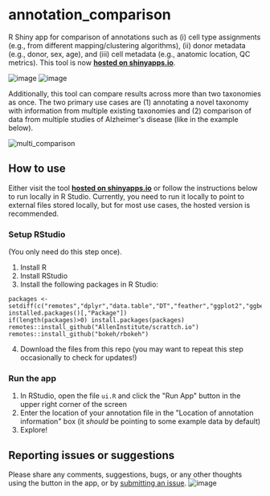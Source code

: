 # annotation_comparison

R Shiny app for comparison of annotations such as (i) cell type assignments (e.g., from different mapping/clustering algorithms), (ii) donor metadata (e.g., donor, sex, age), and (iii) cell metadata (e.g., anatomic location, QC metrics).  This tool is now **[hosted on shinyapps.io](https://sea-ad.shinyapps.io/ACEapp/)**.

![image](https://github.com/AllenInstitute/ACE/assets/25486679/9bc32bb6-8245-4c5e-8ea0-b26be27fcab0)
![image](https://github.com/AllenInstitute/ACE/assets/25486679/aef25d6d-f842-42d9-8b72-a65604b875b0)


Additionally, this tool can compare results across more than two taxonomies as once. The two primary use cases are (1) annotating a novel taxonomy with information from multiple existing taxonomies and (2) comparison of data from multiple studies of Alzheimer's disease (like in the example below).

![multi_comparison](https://github.com/AllenInstitute/annotation_comparison/assets/25486679/c55dac6e-99f6-4fd6-9203-70e136cef9a7)

## How to use 

Either visit the tool **[hosted on shinyapps.io](https://sea-ad.shinyapps.io/ACEapp/)** or follow the instructions below to run locally in R Studio.  Currently, you need to run it locally to point to external files stored locally, but for most use cases, the hosted version is recommended.

### Setup RStudio
(You only need do this step once).
1. Install R
2. Install RStudio
3. Install the following packages in R Studio:
```
packages <- setdiff(c("remotes","dplyr","data.table","DT","feather","ggplot2","ggbeeswarm","shiny","UpSetR","anndata"), installed.packages()[,"Package"])
if(length(packages)>0) install.packages(packages)
remotes::install_github("AllenInstitute/scrattch.io")
remotes::install_github("bokeh/rbokeh")
```
4. Download the files from this repo (you may want to repeat this step occasionally to check for updates!) 

### Run the app
1. In RStudio, open the file `ui.R` and click the "Run App" button in the upper right corner of the screen
2. Enter the location of your annotation file in the "Location of annotation information" box (it *should* be pointing to some example data by default)
3. Explore!

## Reporting issues or suggestions

Please share any comments, suggestions, bugs, or any other thoughts using the button in the app, or by [submitting an issue](https://github.com/AllenInstitute/ACE/issues).
![image](https://github.com/AllenInstitute/ACE/assets/25486679/a0e2ee8d-5315-400d-a723-b9bb9719c4bd)


